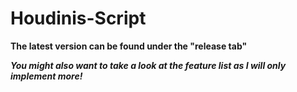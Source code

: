 # Houdinis-Script

**The latest version can be found under the "release tab"**  

***You might also want to take a look at the feature list as I will only implement more!***
